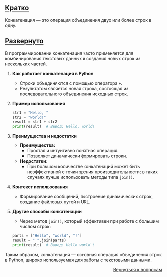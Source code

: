 ## <u>Кратко</u>

Конкатенация — это операция объединения двух или более строк в одну.

## <u>Развернуто</u>

В программировании конкатенация часто применяется для комбинирования текстовых данных и создания новых строк из
нескольких частей.

1. **Как работает конкатенация в Python**
    - Строки объединяются с помощью оператора `+`.
    - Результатом является новая строка, состоящая из последовательного объединения исходных строк.

2. **Пример использования**
    ```python
    str1 = "Hello, "
    str2 = "world!"
    result = str1 + str2
    print(result)  # Вывод: Hello, world!
    ```

3. **Преимущества и недостатки**
    - **Преимущества:**
        - Простая и интуитивно понятная операция.
        - Позволяет динамически формировать строки.
    - **Недостатки:**
        - При большом количестве конкатенаций может быть неэффективной с точки зрения производительности; в таких
          случаях лучше использовать методы типа `join()`.

4. **Контекст использования**
    - Формирование сообщений, построение динамических строк, создание файловых путей и URL.

5. **Другие способы конкатенации**
    - Через метод `join()`, который эффективен при работе с большим числом строк:
    ```python
    parts = ["Hello", "world", "!"]
    result = " ".join(parts)
    print(result)  # Вывод: Hello world !
    ```

Таким образом, конкатенация — основная операция объединения строк в Python, широко используемая для работы с текстовыми
данными.

<div align="right">

[Вернуться к вопросам](../Вопросы.md)

</div>
